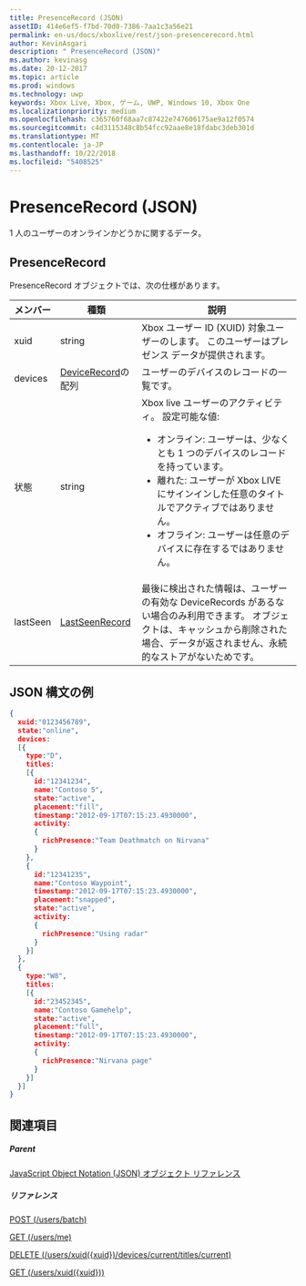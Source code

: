 ```yaml
---
title: PresenceRecord (JSON)
assetID: 414e6ef5-f7bd-70d0-7386-7aa1c3a56e21
permalink: en-us/docs/xboxlive/rest/json-presencerecord.html
author: KevinAsgari
description: " PresenceRecord (JSON)"
ms.author: kevinasg
ms.date: 20-12-2017
ms.topic: article
ms.prod: windows
ms.technology: uwp
keywords: Xbox Live, Xbox, ゲーム, UWP, Windows 10, Xbox One
ms.localizationpriority: medium
ms.openlocfilehash: c365760f68aa7c87422e747606175ae9a12f0574
ms.sourcegitcommit: c4d3115348c8b54fcc92aae8e18fdabc3deb301d
ms.translationtype: MT
ms.contentlocale: ja-JP
ms.lasthandoff: 10/22/2018
ms.locfileid: "5408525"
---
```

# <a name="presencerecord-json"></a>PresenceRecord (JSON)
1 人のユーザーのオンラインかどうかに関するデータ。
<a id="ID4EN"></a>


## <a name="presencerecord"></a>PresenceRecord

PresenceRecord オブジェクトでは、次の仕様があります。

| メンバー| 種類| 説明|
| --- | --- | --- |
| xuid| string| Xbox ユーザー ID (XUID) 対象ユーザーのします。 このユーザーはプレゼンス データが提供されます。|
| devices| [DeviceRecord](json-devicerecord.md)の配列| ユーザーのデバイスのレコードの一覧です。|
| 状態| string| Xbox live ユーザーのアクティビティ。 設定可能な値: <ul><li>オンライン: ユーザーは、少なくとも 1 つのデバイスのレコードを持っています。</li><li>離れた: ユーザーが Xbox LIVE にサインインした任意のタイトルでアクティブではありません。</li><li>オフライン: ユーザーは任意のデバイスに存在するではありません。</li></ul> | 
| lastSeen| [LastSeenRecord](json-lastseenrecord.md)| 最後に検出された情報は、ユーザーの有効な DeviceRecords があるない場合のみ利用できます。 オブジェクトは、キャッシュから削除された場合、データが返されません、永続的なストアがないためです。|

<a id="ID4E2C"></a>


## <a name="sample-json-syntax"></a>JSON 構文の例


```json
{
  xuid:"0123456789",
  state:"online",
  devices:
  [{
    type:"D",
    titles:
    [{
      id:"12341234",
      name:"Contoso 5",
      state:"active",
      placement:"fill",
      timestamp:"2012-09-17T07:15:23.4930000",
      activity:
      {
        richPresence:"Team Deathmatch on Nirvana"
      }
    },
    {
      id:"12341235",
      name:"Contoso Waypoint",
      timestamp:"2012-09-17T07:15:23.4930000",
      placement:"snapped",
      state:"active",
      activity:
      {
        richPresence:"Using radar"
      }
    }]
  },
  {
    type:"W8",
    titles:
    [{
      id:"23452345",
      name:"Contoso Gamehelp",
      state:"active",
      placement:"full",
      timestamp:"2012-09-17T07:15:23.4930000",
      activity:
      {
        richPresence:"Nirvana page"
      }
    }]
  }]
}

```


<a id="ID4EED"></a>


## <a name="see-also"></a>関連項目

<a id="ID4EGD"></a>


##### <a name="parent"></a>Parent

[JavaScript Object Notation (JSON) オブジェクト リファレンス](atoc-xboxlivews-reference-json.md)


<a id="ID4EQD"></a>


##### <a name="reference"></a>リファレンス

[POST (/users/batch)](../uri/presence/uri-usersbatchpost.md)

 [GET (/users/me)](../uri/presence/uri-usersmeget.md)

 [DELETE (/users/xuid({xuid})/devices/current/titles/current)](../uri/presence/uri-usersxuiddevicescurrenttitlescurrentdelete.md)

 [GET (/users/xuid({xuid}))](../uri/presence/uri-usersxuidget.md)
